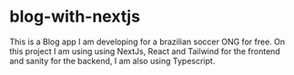 # blog-with-nextjs
 This is a Blog app I am developing for a brazilian soccer ONG for free. On this project I am using using NextJs, React and Tailwind for the frontend and sanity for the backend, I am also using Typescript.
